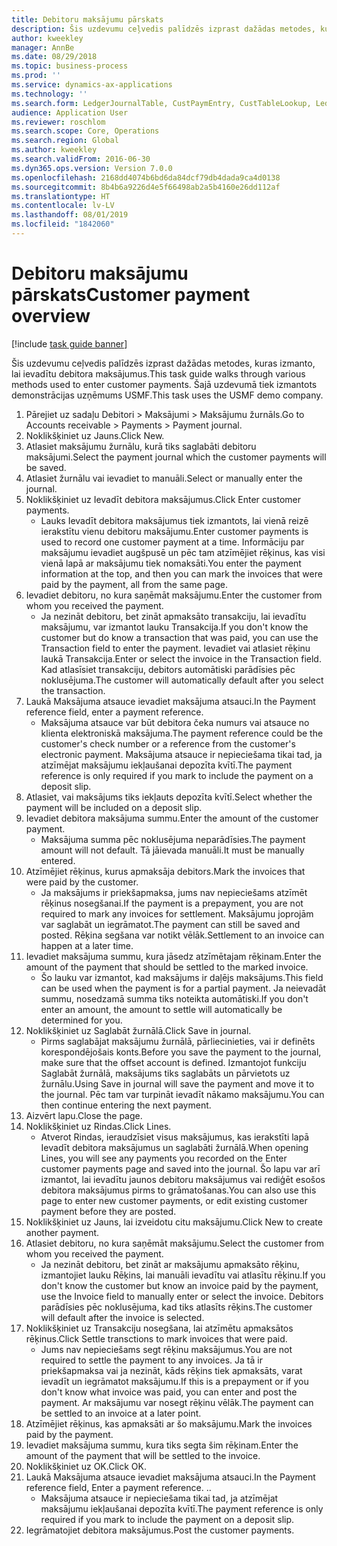 ```yaml
---
title: Debitoru maksājumu pārskats
description: Šis uzdevumu ceļvedis palīdzēs izprast dažādas metodes, kuras izmanto, lai ievadītu debitora maksājumus.
author: kweekley
manager: AnnBe
ms.date: 08/29/2018
ms.topic: business-process
ms.prod: ''
ms.service: dynamics-ax-applications
ms.technology: ''
ms.search.form: LedgerJournalTable, CustPaymEntry, CustTableLookup, LedgerJournalTransCustPaym, CustOpenTrans, BankAccountTableLookUp
audience: Application User
ms.reviewer: roschlom
ms.search.scope: Core, Operations
ms.search.region: Global
ms.author: kweekley
ms.search.validFrom: 2016-06-30
ms.dyn365.ops.version: Version 7.0.0
ms.openlocfilehash: 2168dd4074b6bd6da84dcf79db4dada9ca4d0138
ms.sourcegitcommit: 8b4b6a9226d4e5f66498ab2a5b4160e26dd112af
ms.translationtype: HT
ms.contentlocale: lv-LV
ms.lasthandoff: 08/01/2019
ms.locfileid: "1842060"
---
```

# <a name="customer-payment-overview"></a><span data-ttu-id="96dc6-103">Debitoru maksājumu pārskats</span><span class="sxs-lookup"><span data-stu-id="96dc6-103">Customer payment overview</span></span>

[!include [task guide banner](../../includes/task-guide-banner.md)]

<span data-ttu-id="96dc6-104">Šis uzdevumu ceļvedis palīdzēs izprast dažādas metodes, kuras izmanto, lai ievadītu debitora maksājumus.</span><span class="sxs-lookup"><span data-stu-id="96dc6-104">This task guide walks through various methods used to enter customer payments.</span></span> <span data-ttu-id="96dc6-105">Šajā uzdevumā tiek izmantots demonstrācijas uzņēmums USMF.</span><span class="sxs-lookup"><span data-stu-id="96dc6-105">This task uses the USMF demo company.</span></span>

1. <span data-ttu-id="96dc6-106">Pārejiet uz sadaļu Debitori > Maksājumi > Maksājumu žurnāls.</span><span class="sxs-lookup"><span data-stu-id="96dc6-106">Go to Accounts receivable > Payments > Payment journal.</span></span>
2. <span data-ttu-id="96dc6-107">Noklikšķiniet uz Jauns.</span><span class="sxs-lookup"><span data-stu-id="96dc6-107">Click New.</span></span>
3. <span data-ttu-id="96dc6-108">Atlasiet maksājumu žurnālu, kurā tiks saglabāti debitoru maksājumi.</span><span class="sxs-lookup"><span data-stu-id="96dc6-108">Select the payment journal which the customer payments will be saved.</span></span>
4. <span data-ttu-id="96dc6-109">Atlasiet žurnālu vai ievadiet to manuāli.</span><span class="sxs-lookup"><span data-stu-id="96dc6-109">Select or manually enter the journal.</span></span>
5. <span data-ttu-id="96dc6-110">Noklikšķiniet uz Ievadīt debitora maksājumus.</span><span class="sxs-lookup"><span data-stu-id="96dc6-110">Click Enter customer payments.</span></span>
    * <span data-ttu-id="96dc6-111">Lauks Ievadīt debitora maksājumus tiek izmantots, lai vienā reizē ierakstītu vienu debitoru maksājumu.</span><span class="sxs-lookup"><span data-stu-id="96dc6-111">Enter customer payments is used to record one customer payment at a time.</span></span> <span data-ttu-id="96dc6-112">Informāciju par maksājumu ievadiet augšpusē un pēc tam atzīmējiet rēķinus, kas visi vienā lapā ar maksājumu tiek nomaksāti.</span><span class="sxs-lookup"><span data-stu-id="96dc6-112">You enter the payment information at the top, and then you can mark the invoices that were paid by the payment, all from the same page.</span></span>  
6. <span data-ttu-id="96dc6-113">Ievadiet debitoru, no kura saņēmāt maksājumu.</span><span class="sxs-lookup"><span data-stu-id="96dc6-113">Enter the customer from whom you received the payment.</span></span>
    * <span data-ttu-id="96dc6-114">Ja nezināt debitoru, bet zināt apmaksāto transakciju, lai ievadītu maksājumu, var izmantot lauku Transakcija.</span><span class="sxs-lookup"><span data-stu-id="96dc6-114">If you don't know the customer but do know a transaction that was paid, you can use the Transaction field to enter the payment.</span></span> <span data-ttu-id="96dc6-115">Ievadiet vai atlasiet rēķinu laukā Transakcija.</span><span class="sxs-lookup"><span data-stu-id="96dc6-115">Enter or select the invoice in the Transaction field.</span></span> <span data-ttu-id="96dc6-116">Kad atlasīsiet transakciju, debitors automātiski parādīsies pēc noklusējuma.</span><span class="sxs-lookup"><span data-stu-id="96dc6-116">The customer will automatically default after you select the transaction.</span></span>  
7. <span data-ttu-id="96dc6-117">Laukā Maksājuma atsauce ievadiet maksājuma atsauci.</span><span class="sxs-lookup"><span data-stu-id="96dc6-117">In the Payment reference field, enter a payment reference.</span></span>
    * <span data-ttu-id="96dc6-118">Maksājuma atsauce var būt debitora čeka numurs vai atsauce no klienta elektroniskā maksājuma.</span><span class="sxs-lookup"><span data-stu-id="96dc6-118">The payment reference could be the customer's check number or a reference from the customer's electronic payment.</span></span> <span data-ttu-id="96dc6-119">Maksājuma atsauce ir nepieciešama tikai tad, ja atzīmējat maksājumu iekļaušanai depozīta kvītī.</span><span class="sxs-lookup"><span data-stu-id="96dc6-119">The payment reference is only required if you mark to include the payment on a deposit slip.</span></span>  
8. <span data-ttu-id="96dc6-120">Atlasiet, vai maksājums tiks iekļauts depozīta kvītī.</span><span class="sxs-lookup"><span data-stu-id="96dc6-120">Select whether the payment will be included on a deposit slip.</span></span> 
9. <span data-ttu-id="96dc6-121">Ievadiet debitora maksājuma summu.</span><span class="sxs-lookup"><span data-stu-id="96dc6-121">Enter the amount of the customer payment.</span></span>
    * <span data-ttu-id="96dc6-122">Maksājuma summa pēc noklusējuma neparādīsies.</span><span class="sxs-lookup"><span data-stu-id="96dc6-122">The payment amount will not default.</span></span> <span data-ttu-id="96dc6-123">Tā jāievada manuāli.</span><span class="sxs-lookup"><span data-stu-id="96dc6-123">It must be manually entered.</span></span>  
10. <span data-ttu-id="96dc6-124">Atzīmējiet rēķinus, kurus apmaksāja debitors.</span><span class="sxs-lookup"><span data-stu-id="96dc6-124">Mark the invoices that were paid by the customer.</span></span>
    * <span data-ttu-id="96dc6-125">Ja maksājums ir priekšapmaksa, jums nav nepieciešams atzīmēt rēķinus nosegšanai.</span><span class="sxs-lookup"><span data-stu-id="96dc6-125">If the payment is a prepayment, you are not required to mark any invoices for settlement.</span></span> <span data-ttu-id="96dc6-126">Maksājumu joprojām var saglabāt un iegrāmatot.</span><span class="sxs-lookup"><span data-stu-id="96dc6-126">The payment can still be saved and posted.</span></span> <span data-ttu-id="96dc6-127">Rēķina segšana var notikt vēlāk.</span><span class="sxs-lookup"><span data-stu-id="96dc6-127">Settlement to an invoice can happen at a later time.</span></span>  
11. <span data-ttu-id="96dc6-128">Ievadiet maksājuma summu, kura jāsedz atzīmētajam rēķinam.</span><span class="sxs-lookup"><span data-stu-id="96dc6-128">Enter the amount of the payment that should be settled to the marked invoice.</span></span> 
    * <span data-ttu-id="96dc6-129">Šo lauku var izmantot, kad maksājums ir daļējs maksājums.</span><span class="sxs-lookup"><span data-stu-id="96dc6-129">This field can be used when the payment is for a partial payment.</span></span> <span data-ttu-id="96dc6-130">Ja neievadāt summu, nosedzamā summa tiks noteikta automātiski.</span><span class="sxs-lookup"><span data-stu-id="96dc6-130">If you don't enter an amount, the amount to settle will automatically be determined for you.</span></span>  
12. <span data-ttu-id="96dc6-131">Noklikšķiniet uz Saglabāt žurnālā.</span><span class="sxs-lookup"><span data-stu-id="96dc6-131">Click Save in journal.</span></span>
    * <span data-ttu-id="96dc6-132">Pirms saglabājat maksājumu žurnālā, pārliecinieties, vai ir definēts korespondējošais konts.</span><span class="sxs-lookup"><span data-stu-id="96dc6-132">Before you save the payment to the journal, make sure that the offset account is defined.</span></span> <span data-ttu-id="96dc6-133">Izmantojot funkciju Saglabāt žurnālā, maksājums tiks saglabāts un pārvietots uz žurnālu.</span><span class="sxs-lookup"><span data-stu-id="96dc6-133">Using Save in journal will save the payment and move it to the journal.</span></span> <span data-ttu-id="96dc6-134">Pēc tam var turpināt ievadīt nākamo maksājumu.</span><span class="sxs-lookup"><span data-stu-id="96dc6-134">You can then continue entering the next payment.</span></span>  
13. <span data-ttu-id="96dc6-135">Aizvērt lapu.</span><span class="sxs-lookup"><span data-stu-id="96dc6-135">Close the page.</span></span>
14. <span data-ttu-id="96dc6-136">Noklikšķiniet uz Rindas.</span><span class="sxs-lookup"><span data-stu-id="96dc6-136">Click Lines.</span></span>
    * <span data-ttu-id="96dc6-137">Atverot Rindas, ieraudzīsiet visus maksājumus, kas ierakstīti lapā Ievadīt debitora maksājumus un saglabāti žurnālā.</span><span class="sxs-lookup"><span data-stu-id="96dc6-137">When opening Lines, you will see any payments you recorded on the Enter customer payments page and saved into the journal.</span></span> <span data-ttu-id="96dc6-138">Šo lapu var arī izmantot, lai ievadītu jaunos debitoru maksājumus vai rediģēt esošos debitora maksājumus pirms to grāmatošanas.</span><span class="sxs-lookup"><span data-stu-id="96dc6-138">You can also use this page to enter new customer payments, or edit existing customer payment before they are posted.</span></span>  
15. <span data-ttu-id="96dc6-139">Noklikšķiniet uz Jauns, lai izveidotu citu maksājumu.</span><span class="sxs-lookup"><span data-stu-id="96dc6-139">Click New to create another payment.</span></span> 
16. <span data-ttu-id="96dc6-140">Atlasiet debitoru, no kura saņēmāt maksājumu.</span><span class="sxs-lookup"><span data-stu-id="96dc6-140">Select the customer from whom you received the payment.</span></span>
    * <span data-ttu-id="96dc6-141">Ja nezināt debitoru, bet zināt ar maksājumu apmaksāto rēķinu, izmantojiet lauku Rēķins, lai manuāli ievadītu vai atlasītu rēķinu.</span><span class="sxs-lookup"><span data-stu-id="96dc6-141">If you don't know the customer but know an invoice paid by the payment, use the Invoice field to manually enter or select the invoice.</span></span> <span data-ttu-id="96dc6-142">Debitors parādīsies pēc noklusējuma, kad tiks atlasīts rēķins.</span><span class="sxs-lookup"><span data-stu-id="96dc6-142">The customer will default after the invoice is selected.</span></span>  
17. <span data-ttu-id="96dc6-143">Noklikšķiniet uz Transakciju nosegšana, lai atzīmētu apmaksātos rēķinus.</span><span class="sxs-lookup"><span data-stu-id="96dc6-143">Click Settle transctions to mark invoices that were paid.</span></span>
    * <span data-ttu-id="96dc6-144">Jums nav nepieciešams segt rēķinu maksājumus.</span><span class="sxs-lookup"><span data-stu-id="96dc6-144">You are not required to settle the payment to any invoices.</span></span> <span data-ttu-id="96dc6-145">Ja tā ir priekšapmaksa vai ja nezināt, kāds rēķins tiek apmaksāts, varat ievadīt un iegrāmatot maksājumu.</span><span class="sxs-lookup"><span data-stu-id="96dc6-145">If this is a prepayment or if you don't know what invoice was paid, you can enter and post the payment.</span></span> <span data-ttu-id="96dc6-146">Ar maksājumu var nosegt rēķinu vēlāk.</span><span class="sxs-lookup"><span data-stu-id="96dc6-146">The payment can be settled to an invoice at a later point.</span></span>  
18. <span data-ttu-id="96dc6-147">Atzīmējiet rēķinus, kas apmaksāti ar šo maksājumu.</span><span class="sxs-lookup"><span data-stu-id="96dc6-147">Mark the invoices paid by the payment.</span></span> 
19. <span data-ttu-id="96dc6-148">Ievadiet maksājuma summu, kura tiks segta šim rēķinam.</span><span class="sxs-lookup"><span data-stu-id="96dc6-148">Enter the amount of the payment that will be settled to the invoice.</span></span>
20. <span data-ttu-id="96dc6-149">Noklikšķiniet uz OK.</span><span class="sxs-lookup"><span data-stu-id="96dc6-149">Click OK.</span></span>
21. <span data-ttu-id="96dc6-150">Laukā Maksājuma atsauce ievadiet maksājuma atsauci.</span><span class="sxs-lookup"><span data-stu-id="96dc6-150">In the Payment reference field, Enter a payment reference.</span></span> <span data-ttu-id="96dc6-151">.</span><span class="sxs-lookup"><span data-stu-id="96dc6-151">.</span></span>
    * <span data-ttu-id="96dc6-152">Maksājuma atsauce ir nepieciešama tikai tad, ja atzīmējat maksājumu iekļaušanai depozīta kvītī.</span><span class="sxs-lookup"><span data-stu-id="96dc6-152">The payment reference is only required if you mark to include the payment on a deposit slip.</span></span>  
22. <span data-ttu-id="96dc6-153">Iegrāmatojiet debitora maksājumus.</span><span class="sxs-lookup"><span data-stu-id="96dc6-153">Post the customer payments.</span></span> 


